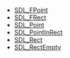 <!-- BEGIN CATEGORY LIST -->
- [SDL_FPoint](SDL_FPoint)
- [SDL_FRect](SDL_FRect)
- [SDL_Point](SDL_Point)
- [SDL_PointInRect](SDL_PointInRect)
- [SDL_Rect](SDL_Rect)
- [SDL_RectEmpty](SDL_RectEmpty)
<!-- END CATEGORY LIST -->
